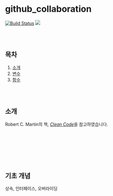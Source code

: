 # github_collaboration

[![Build Status](https://travis-ci.com/zedr/clean-code-python.svg?branch=master)](https://travis-ci.com/zedr/clean-code-python)
[![](https://img.shields.io/badge/python-3.8+-blue.svg)](https://www.python.org/download/releases/3.8.3/)

<br><br>

## 목차

1. [소개](#소개)
2. [변수](#변수)
3. [함수](#함수)

<br><br>

## 소개

Robert C. Martin의 책, [*Clean
Code*](https://www.amazon.com/Clean-Code-Handbook-Software-Craftsmanship/dp/0132350882)을 참고하였습니다.

<br>


<br>


<br>

<br><br>

## **기초 개념**

상속, 인터페이스, 오버라이딩
